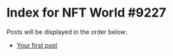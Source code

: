# Index for NFT World #9227
Posts will be displayed in the order below:

- [Your first post](./001-first.md)

